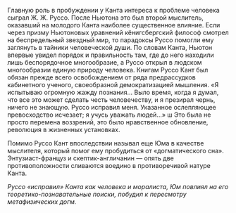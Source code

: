 Главную роль в пробуждении у Канта интереса к проблеме человека сыграл Ж. Ж. Руссо. После Ньютона это был второй мыслитель, оказавший на молодого Канта наиболее существенное влияние. Если через призму Ньютоновых уравнений кёнигсбергский философ смотрел на беспредельный звездный мир, то парадоксы Руссо помогли ему заглянуть в тайники человеческой души. По словам Канта, Ньютон впервые увидел порядок и правильность там, где до него находили лишь беспорядочное многообразие, а Руссо открыл в людском многообразии единую природу человека. Книгам Руссо Кант был обязан прежде всего освобождением от ряда предрассудков кабинетного ученого, своеобразной демократизацией мышления. «Я испытываю огромную жажду познания... Выло время, когда я думал, что все это может сделать честь человечеству, и я презирал чернь, ничего не знающую. Руссо исправил меня. Указанное ослепляющее превосходство исчезает; я учусь уважать людей...» ш Это была не просто перемена воззрений, это было нравственное обновление, революция в жизненных установках.

Помимо Руссо Кант впоследствии называл еще Юма в качестве мыслителя, который помог ему пробудиться от «догматического сна». Энтузиаст-француз и скептик-англичанин — опять две противоположности сливаются воедино в противоречивой натуре Канта. 

_Руссо «исправил» Канта как человека и моралиста, 
Юм повлиял на его теоретико-познавательные поиски, побудил к пересмотру метафизических догм._